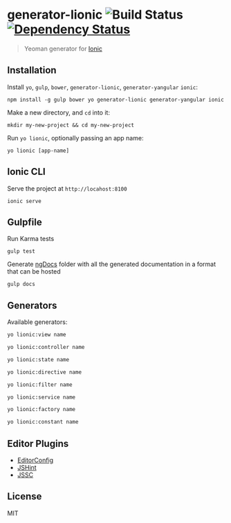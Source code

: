 # generator-lionic ![Build Status](https://travis-ci.org/loetjvr/generator-lionic.svg?branch=master) [![Dependency Status](https://david-dm.org/loetjvr/generator-lionic.svg)](https://david-dm.org/loetjvr/generator-lionic.svg)

> Yeoman generator for [Ionic](http://ionicframework.com/)

## Installation

Install `yo`, `gulp`, `bower`, `generator-lionic`, `generator-yangular` `ionic`:
```
npm install -g gulp bower yo generator-lionic generator-yangular ionic
```

Make a new directory, and `cd` into it:
```
mkdir my-new-project && cd my-new-project
```

Run `yo lionic`, optionally passing an app name:
```
yo lionic [app-name]
```

## Ionic CLI
Serve the project at `http://locahost:8100`
```
ionic serve
```

## Gulpfile
Run Karma tests
```
gulp test
```
Generate [ngDocs](https://github.com/angular/angular.js/wiki/Writing-AngularJS-Documentation) folder with all the generated documentation in a format that can be hosted
```
gulp docs
```

## Generators

Available generators:
```bash
yo lionic:view name
```

```bash
yo lionic:controller name
```

```bash
yo lionic:state name
```

```bash
yo lionic:directive name
```

```bash
yo lionic:filter name
```

```bash
yo lionic:service name
```

```bash
yo lionic:factory name
```

```bash
yo lionic:constant name
```

## Editor Plugins
* [EditorConfig](http://editorconfig.org/#download)
* [JSHint](http://jshint.com/install/)
* [JSSC](http://jscs.info/overview.html)

## License

MIT
